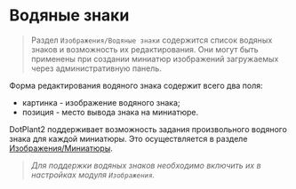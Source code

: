 # Водяные знаки

> Раздел `Изображения/Водяные знаки` содержится список водяных знаков и возможность их редактирования. Они могут быть применены при создании миниатюр изображений загружаемых через административную панель.

Форма редактирования водяного знака содержит всего два поля:

* картинка - изображение водяного знака;
* позиция - место вывода знака на миниатюре.

DotPlant2 поддерживает возможность задания произвольного водяного знака для каждой миниатюры. Это осуществляется в разделе [Изображения/Миниатюры](image-thumbnail.md).

> *Для поддержки водяных знаков необходимо включить их в настройках модуля `Изображения`.*